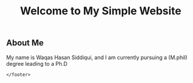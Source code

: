 <!DOCTYPE html>
<html lang="en">
<head>
    <meta charset="UTF-8">
    <meta name="viewport" content="width=device-width, initial-scale=1.0">
    <title>My Simple Website</title>
    <link rel="stylesheet" href="styles.css">
    <link href="style. css" />
</head><link href="style. css"href=style.css />
<body>
    <header>
        <h1>Welcome to My Simple Website</h1>
    </header>
    <main>
        <section id="about">
            <h2>About Me</h2>
            <p>My name is Waqas Hasan Siddiqui, and I am currently pursuing a (M.phil) degree leading to a Ph.D
    </main>
    <footer>
     
    </footer>
</body>
</html>
